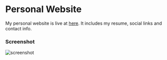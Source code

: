 # Personal Website

My personal website is live at [here](https://www.danmoreno.xyz).
It includes my resume, social links and contact info.

### Screenshot
![screenshot](morenod.github.io/img/website.png "Screenshot")

